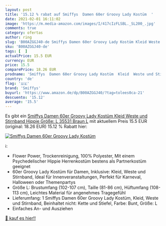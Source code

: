 ```yaml
---
layout: post
title: '15.12 % rabat auf Smiffys  Damen 60er Groovy Lady Kostüm  '
date: 2021-02-01 16:11:02
image: 'https://m.media-amazon.com/images/I/417cIzFLSBL._SL200_.jpg'
comments: true
category: ofertas
author: ring
slug: 'B00AZGGJ40-de Smiffys Damen 60er Groovy Lady Kostüm Kleid Weste und...'
sku: 'B00AZGGJ40-de'
tags: [  ]
actualPrice: 15.5 EUR
currency: EUR
price: 15.5
comparePrice: 18.26 EUR
prodname: 'Smiffys  Damen 60er Groovy Lady Kostüm  Kleid  Weste und Stirnband  Hippie  Größe: L  35531  Braun  L'
country: 'de'
flag: '🇩🇪'
brand: 'Smiffys'
buyurl: 'https://www.amazon.de/dp/B00AZGGJ40/?tag=tolees0ca-21'
descuento: '15.12'
average: '15.5'
---
```


Es gibt ein [Smiffys  Damen 60er Groovy Lady Kostüm  Kleid  Weste und Stirnband  Hippie  Größe: L  35531  Braun  L](https://www.amazon.de/dp/B00AZGGJ40/?tag=tolees0ca-21) mit aktuellem Preis 15.5 EUR (original: 18.26 EUR) 15.12 % Rabatt hier:

[![Smiffys  Damen 60er Groovy Lady Kostüm  ](https://m.media-amazon.com/images/I/417cIzFLSBL._SL200_.jpg)](https://www.amazon.de/dp/B00AZGGJ40/?tag=tolees0ca-21)

ℹ️:

- Flower Power, Trockenreinigung, 100% Polyester, Mit einem Psychedelischer Hippie Herrenkostüm bestens als Partnerkostüm geeignet
- 60er Groovy Lady Kostüm für Damen, Inklusive: Kleid, Weste und Stirnband, Ideal für Innenveranstaltungen, Perfekt für Karneval, Halloween oder Themenpartys
- Größe L: Brustumfang (102-107 cm), Taille (81-86 cm), Hüftumfang (108-113 cm), Leichtes Material für angenehmes Tragegefühl
- Lieferumfang: 1 Smiffys Damen 60er Groovy Lady Kostüm, Kleid, Weste und Stirnband, Beinhaltet nicht: Kette und Stiefel, Farbe: Bunt, Größe: L
- Einfaches An- und Ausziehen

[🛒 kauf es hier!!](https://www.amazon.de/dp/B00AZGGJ40/?tag=tolees0ca-21)
